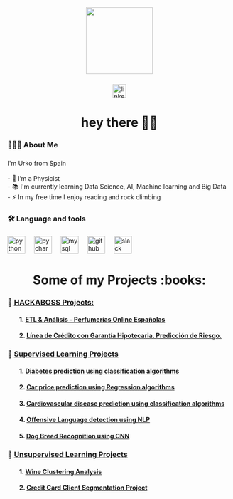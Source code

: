 <div align="center">
  <img height="150" src="https://encrypted-tbn0.gstatic.com/images?q=tbn:ANd9GcRikHxvlWklKLXsnJFgRCvKJW1dvLMNJTAw77lyBrIB-x8jbLebKGkREQ54hW8I_lbcDbI&usqp=CAU"  />
</div>

###

<div align="center">
  <a href="https://www.linkedin.com/in/urko-regueiro-ramos-376018266/" target="_blank">
    <img src="https://img.shields.io/static/v1?message=LinkedIn&logo=linkedin&label=&color=0077B5&logoColor=white&labelColor=&style=flat" height="30" alt="linkedin logo"  />
  </a>
</div>

###

<h1 align="center">hey there 👋🏽</h1>

###

<h3 align="left">👨🏽‍💻  About Me</h3>

###

<p align="left">I'm Urko from Spain<br><br>- 🔭 I’m a Physicist<br>- 📚 I'm currently learning Data Science, AI, Machine learning and Big Data<br>- ⚡ In my free time I enjoy reading and rock climbing</p>

###

<h3 align="left">🛠 Language and tools</h3>

###

<div align="left">
  <img src="https://skillicons.dev/icons?i=py" height="40" alt="python logo"  />
  <img width="12" />
  <img src="https://cdn.jsdelivr.net/gh/devicons/devicon/icons/pycharm/pycharm-original.svg" height="40" alt="pycharm logo"  />
  <img width="12" />
  <img src="https://cdn.simpleicons.org/mysql/4479A1" height="40" alt="mysql logo"  />
  <img width="12" />
  <img src="https://skillicons.dev/icons?i=github" height="40" alt="github logo"  />
  <img width="12" />
  <img src="https://cdn.jsdelivr.net/gh/devicons/devicon/icons/slack/slack-original.svg" height="40" alt="slack logo"  />
</div>

###

<h1 align="center"> Some of my Projects :books:</h1>

###

### :green_book: <ins> HACKABOSS Projects: </ins> 

#### &nbsp;&nbsp;&nbsp;&nbsp;&nbsp;&nbsp;&nbsp; 1. [ETL & Análisis - Perfumerías Online Españolas](https://github.com/UrkoRegueiro/ETL-Analisis_Perfumerias_Online/blob/main/README.md)
#### &nbsp;&nbsp;&nbsp;&nbsp;&nbsp;&nbsp;&nbsp; 2. [Línea de Crédito con Garantía Hipotecaria. Predicción de Riesgo.](https://github.com/UrkoRegueiro/HELOC_Project/blob/main/README.md)

### :closed_book: <ins> Supervised Learning Projects </ins> 

#### &nbsp;&nbsp;&nbsp;&nbsp;&nbsp;&nbsp;&nbsp; 1. [Diabetes prediction using classification algorithms](https://github.com/UrkoRegueiro/Machine_Learning_Projects/blob/main/Supervised_Learning_Projects/1-%20Diabetes_Prediction/Diabetes_Study.ipynb)
#### &nbsp;&nbsp;&nbsp;&nbsp;&nbsp;&nbsp;&nbsp; 2. [Car price prediction using Regression algorithms](https://github.com/UrkoRegueiro/Machine_Learning_Projects/blob/main/Supervised_Learning_Projects/2-%20Car_Price_Prediction/car_price_prediction.ipynb)
#### &nbsp;&nbsp;&nbsp;&nbsp;&nbsp;&nbsp;&nbsp; 3. [Cardiovascular disease prediction using classification algorithms](https://github.com/UrkoRegueiro/Machine_Learning_Projects/blob/main/Supervised_Learning_Projects/3-%20Cardiovascular_Disease_Prediction/README.md)
#### &nbsp;&nbsp;&nbsp;&nbsp;&nbsp;&nbsp;&nbsp; 4. [Offensive Language detection using NLP](https://github.com/UrkoRegueiro/Machine_Learning_Projects/blob/main/Supervised_Learning_Projects/4-%20Offensive_Language_Detection/offensive_language_detection.ipynb)
#### &nbsp;&nbsp;&nbsp;&nbsp;&nbsp;&nbsp;&nbsp; 5. [Dog Breed Recognition using CNN](https://github.com/UrkoRegueiro/Machine_Learning_Projects/blob/main/Supervised_Learning_Projects/5-%20Dog_Breed_Recognition/breed_recognition.ipynb)

### :blue_book: <ins> Unsupervised Learning Projects </ins>

#### &nbsp;&nbsp;&nbsp;&nbsp;&nbsp;&nbsp;&nbsp; 1. [Wine Clustering Analysis](https://github.com/UrkoRegueiro/Machine_Learning_Projects/blob/main/Unsupervised_Learning_Projects/1-%20Wine_Clustering/Wine_clustering.ipynb)
#### &nbsp;&nbsp;&nbsp;&nbsp;&nbsp;&nbsp;&nbsp; 2. [Credit Card Client Segmentation Project](https://github.com/UrkoRegueiro/Machine_Learning_Projects/blob/main/Unsupervised_Learning_Projects/2-%20Client_Segmentation/customer_segmentation.ipynb)
